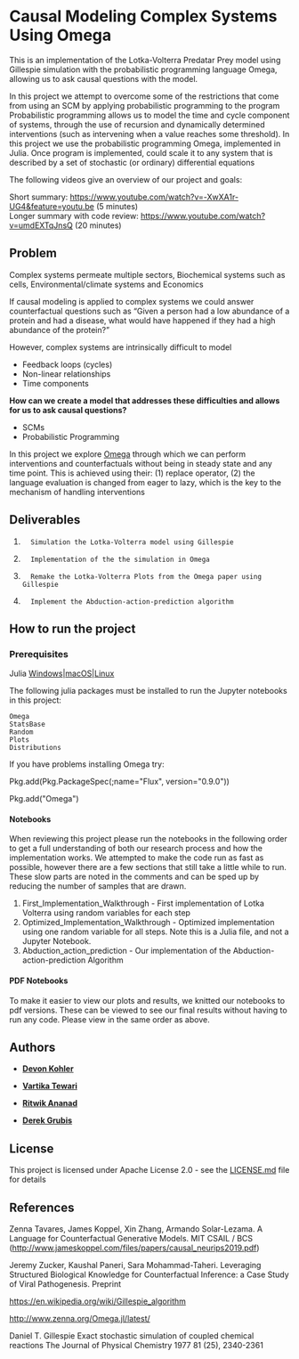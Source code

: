 # Causal Modeling Complex Systems Using Omega

This is an implementation of the Lotka-Volterra Predatar Prey model using Gillespie simulation with the probabilistic programming language Omega, allowing us to ask causal questions with the model.

In this project we attempt to overcome some of the restrictions that come from using an SCM by applying probabilistic programming to the program
Probabilistic programming allows us to model the time and cycle component of systems, through the use of recursion and dynamically determined interventions (such as intervening when a value reaches some threshold).
In this project we use the probabilistic programming Omega, implemented in Julia.
Once program is implemented, could scale it to any system that is described by a set of stochastic (or ordinary) differential equations

The following videos give an overview of our project and goals:

Short summary: https://www.youtube.com/watch?v=-XwXA1r-UG4&feature=youtu.be (5 minutes)  
Longer summary with code review: https://www.youtube.com/watch?v=umdEXTqJnsQ (20 minutes)

## Problem
Complex systems permeate multiple sectors,  Biochemical systems such as cells, Environmental/climate systems and Economics

If causal modeling is applied to complex systems we could answer counterfactual questions such as “Given a person had a low abundance of a protein and had a disease, what would have happened if they had a high abundance of the protein?”
    
However, complex systems are intrinsically difficult to model
* Feedback loops (cycles)
* Non-linear relationships
* Time components

**How can we create a model that addresses these difficulties and allows for us to ask causal questions?**
* SCMs
* Probabilistic Programming
    
In this project we explore [Omega](https://github.com/zenna/Omega.jl) through which we can perform interventions and counterfactuals without being in steady state and any time point. This is achieved using their: 
(1) replace operator,
(2) the language evaluation is changed from eager to lazy, which is the key to the mechanism of
handling interventions

## Deliverables

1.       Simulation the Lotka-Volterra model using Gillespie

2.       Implementation of the the simulation in Omega

3.       Remake the Lotka-Volterra Plots from the Omega paper using Gillespie

4.       Implement the Abduction-action-prediction algorithm    

## How to run the project


### Prerequisites 

Julia [Windows](https://julialang.org/downloads/platform/#windows)|[macOS]( https://julialang.org/downloads/platform/#macos)|[Linux](https://julialang.org/downloads/platform/#linux_and_freebsd)


The following julia packages must be installed to run the Jupyter notebooks in this project:

```
Omega
StatsBase
Random
Plots
Distributions
```
If you have problems installing Omega try:

Pkg.add(Pkg.PackageSpec(;name="Flux", version="0.9.0"))


Pkg.add("Omega")

#### Notebooks

When reviewing this project please run the notebooks in the following order to get a full understanding of both our research process and how the implementation works. We attempted to make the code run as fast as possible, however there are a few sections that still take a little while to run. These slow parts are noted in the comments and can be sped up by reducing the number of samples that are drawn.

1. First_Implementation_Walkthrough - First implementation of Lotka Volterra using random variables for each step
2. Optimized_Implementation_Walkthrough - Optimized implementation using one random variable for all steps. Note this is a Julia file, and not a Jupyter Notebook.
3. Abduction_action_prediction - Our implementation of the Abduction-action-prediction Algorithm

#### PDF Notebooks

To make it easier to view our plots and results, we knitted our notebooks to pdf versions. These can be viewed to see our final results without having to run any code. Please view in the same order as above.

## Authors

* [**Devon Kohler**](https://www.linkedin.com/in/devon-kohler-5a52a032/)

* [**Vartika Tewari**](https://www.linkedin.com/in/vartika-tewari1992/)

* [**Ritwik Ananad**]()

* [**Derek Grubis**](https://www.linkedin.com/in/derekgrubis/)



## License

This project is licensed under Apache License 2.0 - see the [LICENSE.md](https://github.com/devonjkohler/Causal_Inference_Project/blob/main/LICENSE.md) file for details



## References
Zenna Tavares, James Koppel, Xin Zhang, Armando Solar-Lezama.
	A Language for Counterfactual Generative Models.
	MIT CSAIL / BCS (http://www.jameskoppel.com/files/papers/causal_neurips2019.pdf)

Jeremy Zucker, Kaushal Paneri, Sara Mohammad-Taheri.
	Leveraging Structured Biological Knowledge for Counterfactual Inference: a Case 
Study of Viral Pathogenesis.
Preprint

https://en.wikipedia.org/wiki/Gillespie_algorithm 

http://www.zenna.org/Omega.jl/latest/

Daniel T. Gillespie
	Exact stochastic simulation of coupled chemical reactions
The Journal of Physical Chemistry 1977 81 (25), 2340-2361
